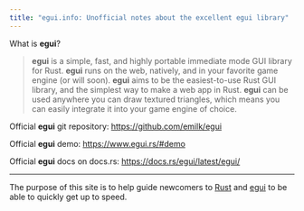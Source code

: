 ```yaml
---
title: "egui.info: Unofficial notes about the excellent egui library"
---
```


What is **egui**?

> **egui** is a simple, fast, and highly portable immediate mode GUI library for Rust. **egui** runs on the web, natively, and in your favorite game engine (or will soon).  **egui** aims to be the easiest-to-use Rust GUI library, and the simplest way to make a web app in Rust.  **egui** can be used anywhere you can draw textured triangles, which means you can easily integrate it into your game engine of choice.

Official **egui** git repository: <https://github.com/emilk/egui>

Official **egui** demo: <https://www.egui.rs/#demo>

Official **egui** docs on docs.rs: <https://docs.rs/egui/latest/egui/>

------

The purpose of this site is to help guide newcomers to [Rust](https://www.rust-lang.org/) and [egui](https://github.com/emilk/egui) to be able to quickly get up to speed.  
